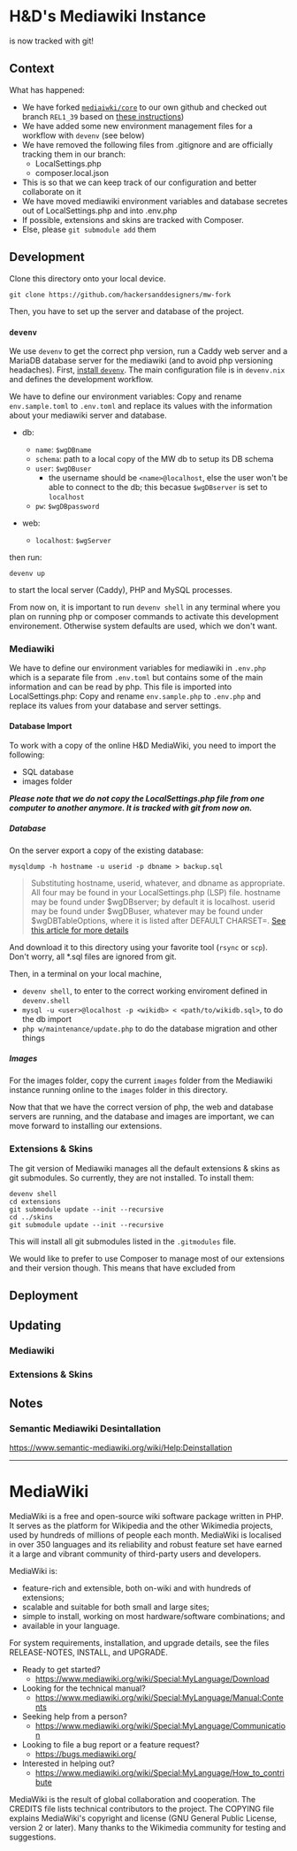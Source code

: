 # H&D's Mediawiki Instance

is now tracked with git!

## Context

What has happened:
- We have forked [`mediaiwki/core`](https://gerrit.wikimedia.org/r/mediawiki/core) to our own github and checked out branch `REL1_39` based on [these instructions](https://www.mediawiki.org/wiki/Download_from_Git#Download_a_stable_branch))
- We have added some new environment management files for a workflow with `devenv` (see below)
- We have removed the following files from .gitignore and are officially tracking them in our branch:
  - LocalSettings.php
  - composer.local.json
- This is so that we can keep track of our configuration and better collaborate on it
- We have moved mediawiki environment variables and database secretes out of LocalSettings.php and into .env.php
- If possible, extensions and skins are tracked with Composer.
- Else, please `git submodule add` them

## Development

Clone this directory onto your local device.
```
git clone https://github.com/hackersanddesigners/mw-fork
```
Then, you have to set up the server and database of the project.

### `devenv`

We use `devenv` to get the correct php version, run a Caddy web server and a MariaDB database server for the mediawiki (and to avoid php versioning headaches). First, [install `devenv`](https://devenv.sh/). The main configuration file is in `devenv.nix` and defines the development workflow.

We have to define our environment variables: Copy and rename `env.sample.toml` to `.env.toml` and replace its values with the information about your mediawiki server and database.

- db:
  - `name`: `$wgDBname`
  - `schema`: path to a local copy of the MW db to setup its DB schema
  - `user`: `$wgDBuser`
    - the username should be `<name>@localhost`, else the user won't be able to connect to the db; this becasue `$wgDBserver` is set to `localhost`
  - `pw`: `$wgDBpassword`

- web:
  - `localhost`: `$wgServer`


then run:

```
devenv up
```
to start the local server (Caddy), PHP and MySQL processes.

From now on, it is important to run `devenv shell` in any terminal where you plan on running php or composer commands to activate this development environement. Otherwise system defaults are used, which we don't want.

### Mediawiki

We have to define our environment variables for mediawiki in `.env.php` which is a separate file from `.env.toml` but contains some of the main information and can be read by php. This file is imported into LocalSettings.php: Copy and rename `env.sample.php` to `.env.php` and replace its values from your database and server settings.

#### Database Import

To work with a copy of the online H&D MediaWiki, you need to import the following:

- SQL database
- images folder

***Please note that we do not copy the LocalSettings.php file from one computer to another anymore. It is tracked with git from now on.***

##### Database

On the server export a copy of the existing database:

```
mysqldump -h hostname -u userid -p dbname > backup.sql
```
> Substituting hostname, userid, whatever, and dbname as appropriate. All four may be found in your LocalSettings.php (LSP) file. hostname may be found under $wgDBserver; by default it is localhost. userid may be found under $wgDBuser, whatever may be found under $wgDBTableOptions, where it is listed after DEFAULT CHARSET=. [See this article for more details](https://www.mediawiki.org/wiki/Manual:Backing_up_a_wiki#Mysqldump_from_the_command_line)

And download it to this directory using your favorite tool (`rsync` or `scp`). Don't worry, all *.sql files are ignored from git.

Then, in a terminal on your local machine,
- `devenv shell`, to enter to the correct working enviroment defined in `devenv.shell`
- `mysql -u <user>@localhost -p <wikidb> < <path/to/wikidb.sql>`, to do the db import
- `php w/maintenance/update.php` to do the database migration and other things


##### Images

For the images folder, copy the current `images` folder from the Mediawiki instance running online to the `images` folder in this directory.


Now that that we have the correct version of php, the web and database servers are running, and the database and images are important, we can move forward to installing our extensions.

### Extensions & Skins

The git version of Mediawiki manages all the default extensions & skins as git submodules. So currently, they are not installed. To install them:

```
devenv shell
cd extensions
git submodule update --init --recursive
cd ../skins
git submodule update --init --recursive
```

This will install all git submodules listed in the `.gitmodules` file.

We would like to prefer to use Composer to manage most of our extensions and their version though. This means that have excluded from

## Deployment




## Updating

### Mediawiki


### Extensions & Skins


## Notes
### Semantic Mediawiki Desintallation

https://www.semantic-mediawiki.org/wiki/Help:Deinstallation



---------

# MediaWiki

MediaWiki is a free and open-source wiki software package written in PHP. It
serves as the platform for Wikipedia and the other Wikimedia projects, used
by hundreds of millions of people each month. MediaWiki is localised in over
350 languages and its reliability and robust feature set have earned it a large
and vibrant community of third-party users and developers.

MediaWiki is:

* feature-rich and extensible, both on-wiki and with hundreds of extensions;
* scalable and suitable for both small and large sites;
* simple to install, working on most hardware/software combinations; and
* available in your language.

For system requirements, installation, and upgrade details, see the files
RELEASE-NOTES, INSTALL, and UPGRADE.

* Ready to get started?
  * https://www.mediawiki.org/wiki/Special:MyLanguage/Download
* Looking for the technical manual?
  * https://www.mediawiki.org/wiki/Special:MyLanguage/Manual:Contents
* Seeking help from a person?
  * https://www.mediawiki.org/wiki/Special:MyLanguage/Communication
* Looking to file a bug report or a feature request?
  * https://bugs.mediawiki.org/
* Interested in helping out?
  * https://www.mediawiki.org/wiki/Special:MyLanguage/How_to_contribute

MediaWiki is the result of global collaboration and cooperation. The CREDITS
file lists technical contributors to the project. The COPYING file explains
MediaWiki's copyright and license (GNU General Public License, version 2 or
later). Many thanks to the Wikimedia community for testing and suggestions.
